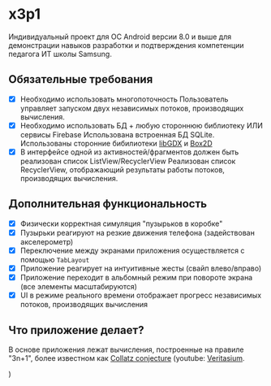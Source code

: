 # x3p1
Индивидуальный проект для ОС Android версии 8.0 и выше для демонстрации навыков разработки и подтверждения компетенции педагога ИТ школы Samsung.

## Обязательные требования
- [x] Необходимо использовать многопоточность
  Пользователь управляет запуском двух независимых потоков, производящих вычисления.
- [x] Необходимо использовать БД + любую стороннюю библиотеку ИЛИ сервисы Firebase
  Использована встроенная БД SQLite.
  Использованы сторонние бибилиотеки [libGDX](https://libgdx.com/) и [Box2D](https://box2d.org/)
- [x] В интерфейсе одной из активностей/фрагментов должен быть реализован список ListView/RecyclerView
  Реализован список RecyclerView, отображающий результаты работы потоков, производящих вычисления.

## Дополнительная функциональность
- [x] Физически корректная симуляция "пузырьков в коробке"
- [x] Пузырьки реагируют на резкие движения телефона (задействован акселерометр)
- [x] Переключение между экранами приложения осуществляется с помощью `TabLayout`
- [x] Приложение реагирует на интуитивные жесты (свайп влево/вправо)
- [x] Приложение переходит в альбомный режим при повороте экрана (все элементы масштабируются)
- [x] UI в режиме реального времени отображает прогресс независимых потоков, производящих вычисления

## Что приложение делает?
В основе приложения лежат вычисления, построенные на правиле "3n+1", более известном как [Collatz conjecture](https://en.wikipedia.org/wiki/Collatz_conjecture) (youtube: [Veritasium](https://www.youtube.com/watch?v=094y1Z2wpJg).

)

